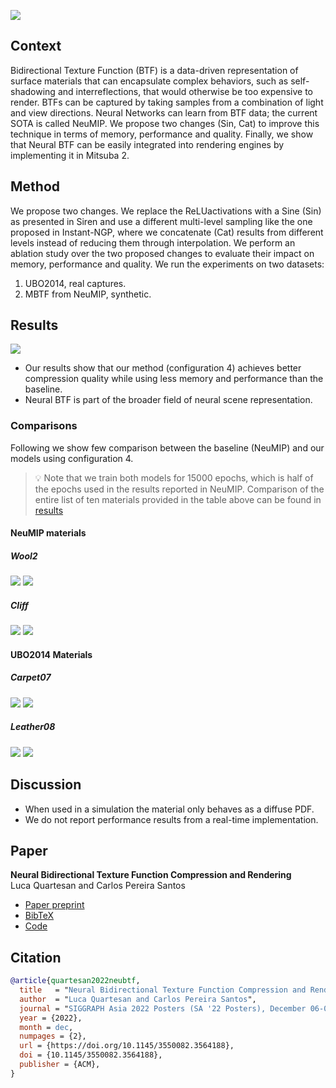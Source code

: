 ![](assets/header.jpg)

## Context
Bidirectional Texture Function (BTF) is a data-driven representation of surface materials that can encapsulate complex behaviors, such as self-shadowing and interreflections, that would otherwise be too expensive to render. BTFs can be captured by taking samples from a combination of light and view directions.
Neural Networks can learn from BTF data; the current SOTA is called NeuMIP. We propose two changes (Sin, Cat) to improve this technique in terms of memory, performance and quality.
Finally, we show that Neural BTF can be easily integrated into rendering engines by implementing it in Mitsuba 2.

## Method
We propose two changes. We replace the ReLUactivations with a Sine (Sin) as presented in Siren and use a different multi-level sampling like the one proposed in Instant-NGP, where we concatenate (Cat) results from different levels instead of reducing them through interpolation.
We perform an ablation study over the two proposed changes to evaluate their impact on memory, performance and quality.
We run the experiments on two datasets:
1. UBO2014, real captures.
2. MBTF from NeuMIP, synthetic.



## Results
![](assets/table.png)

+ Our results show that our method (configuration 4) achieves better compression quality while using less memory and performance than the baseline.
+ Neural BTF is part of the broader field of neural scene representation.

### Comparisons
Following we show few comparison between the baseline (NeuMIP) and our models using configuration 4.  
> 💡 Note that we train both models for 15000 epochs, which is half of the epochs used in the results reported in NeuMIP. 
> Comparison of the entire list of ten materials provided in the table above can be found in [results](results/)

#### NeuMIP materials

##### Wool2
<div class="juxtapose" width="100%">
    <img src="assets/neumip/wool2/1.jpg" data-label="NeuMIP"/>
    <img src="assets/neumip/wool2/2.jpg" data-label="Ours"/>
</div>

##### Cliff
<div class="juxtapose" width="100%">
    <img src="assets/neumip/cliff/1.jpg" data-label="NeuMIP"/>
    <img src="assets/neumip/cliff/2.jpg" data-label="Ours"/>
</div>


#### UBO2014 Materials

##### Carpet07
<div class="juxtapose" width="100%">
    <img src="assets/ubo2014/carpet07/1.jpg" data-label="NeuMIP"/>
    <img src="assets/ubo2014/carpet07/6.jpg" data-label="Ours"/>
</div>

##### Leather08
<div class="juxtapose" width="100%">
    <img src="assets/ubo2014/leather08/1.jpg" data-label="NeuMIP"/>
    <img src="assets/ubo2014/leather08/6.jpg" data-label="Ours"/>
</div>


## Discussion
+ When used in a simulation the material only behaves as a diffuse PDF.
+ We do not report performance results from a real-time implementation.

## Paper
**Neural Bidirectional Texture Function Compression and Rendering**  
Luca Quartesan and Carlos Pereira Santos
+ [Paper preprint](assets/neubtf22.pdf)
+ [BibTeX](assets/quartesan22neubtf.bib)
+ [Code](https://github.com/Traverse-Research/NeuBTF)

## Citation
```bibtex
@article{quartesan2022neubtf,
  title   = "Neural Bidirectional Texture Function Compression and Rendering",
  author  = "Luca Quartesan and Carlos Pereira Santos",
  journal = "SIGGRAPH Asia 2022 Posters (SA '22 Posters), December 06-09, 2022",
  year = {2022},
  month = dec,
  numpages = {2},
  url = {https://doi.org/10.1145/3550082.3564188},
  doi = {10.1145/3550082.3564188},
  publisher = {ACM},
}

```

<script src="https://cdn.knightlab.com/libs/juxtapose/latest/js/juxtapose.min.js"></script>
<link rel="stylesheet" href="https://cdn.knightlab.com/libs/juxtapose/latest/css/juxtapose.css">
